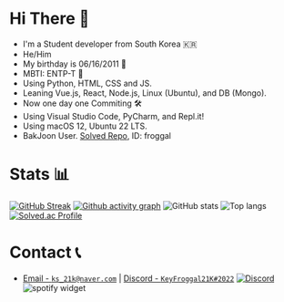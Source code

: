 # Hi There 👋
- I'm a Student developer from South Korea 🇰🇷
- He/Him
- My birthday is 06/16/2011 🎂
- MBTI: ENTP-T 💜
- Using Python, HTML, CSS and JS.
- Leaning Vue.js, React, Node.js, Linux (Ubuntu), and DB (Mongo).
- Now one day one Commiting 🛠
- Using Visual Studio Code, PyCharm, and Repl.it!
- Using macOS 12, Ubuntu 22 LTS.
- BakJoon User. [Solved Repo](https://github.com/froggal/BakJoon), ID: froggal

# Stats 📊
[![GitHub Streak](https://github-readme-streak-stats.herokuapp.com/?user=froggal&theme=dark)](https://git.io/streak-stats)
[![Github activity graph](https://activity-graph.herokuapp.com/graph?username=froggal&theme=react-dark)](https://github.com/ashutosh00710/github-readme-activity-graph)
![GitHub stats](https://github-readme-stats.vercel.app/api?username=froggal&count_private=true&show_icons=true&bg_color=111111&hide_border=true&text_color=ffffff)
![Top langs](https://github-readme-stats.vercel.app/api/top-langs/?username=froggal&langs_count=8&show_icons=true&count_private=true&bg_color=111111&hide_border=true&text_color=ffffff)
[![Solved.ac Profile](http://mazassumnida.wtf/api/generate_badge?boj=froggal)](https://solved.ac/froggal)

# Contact 📞
- [Email - `ks_21k@naver.com`](mailto:ks_21k@naver.com) | [Discord - `KeyFroggal21K#2022`](https://discord.com/users/906351533426356226)
[![Discord](https://discord.c99.nl/widget/theme-4/906351533426356226.png)](http://discord.com/users/906351533426356226)
![spotify widget](https://spotify-github-profile.vercel.app/api/view.svg?uid=31owf7nalxg5ygrkknwlj4uk6jbq&redirect=true][https://spotify-github-profile.vercel.app/api/view.svg?uid=31owf7nalxg5ygrkknwlj4uk6jbq&cover_image=true&theme=default&bar_color=53b14f&bar_color_cover=false)

